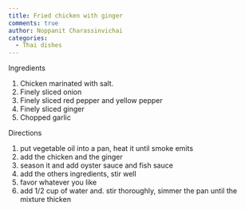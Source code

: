 ```yaml
---
title: Fried chicken with ginger
comments: true
author: Noppanit Charassinvichai
categories:
  - Thai dishes
---
```

Ingredients

1. Chicken marinated with salt.  
2. Finely sliced onion  
3. Finely sliced red pepper and yellow pepper  
4. Finely sliced ginger  
5. Chopped garlic

Directions

1. put vegetable oil into a pan, heat it until smoke emits  
2. add the chicken and the ginger  
3. season it and add oyster sauce and fish sauce  
4. add the others ingredients, stir well  
5. favor whatever you like  
6. add 1/2 cup of water and. stir thoroughly, simmer the pan until the mixture thicken
